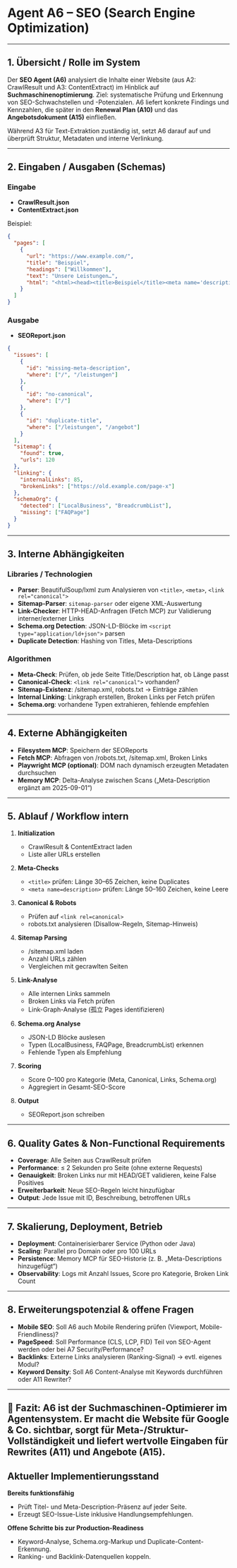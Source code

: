 # Agent A6 – SEO (Search Engine Optimization)

---

## 1. Übersicht / Rolle im System

Der **SEO Agent (A6)** analysiert die Inhalte einer Website (aus A2: CrawlResult und A3: ContentExtract) im Hinblick auf **Suchmaschinenoptimierung**.
Ziel: systematische Prüfung und Erkennung von SEO-Schwachstellen und -Potenzialen. A6 liefert konkrete Findings und Kennzahlen, die später in den **Renewal Plan (A10)** und das **Angebotsdokument (A15)** einfließen.

Während A3 für Text-Extraktion zuständig ist, setzt A6 darauf auf und überprüft Struktur, Metadaten und interne Verlinkung.

---

## 2. Eingaben / Ausgaben (Schemas)

### Eingabe

* **CrawlResult.json**
* **ContentExtract.json**

Beispiel:

```json
{
  "pages": [
    {
      "url": "https://www.example.com/",
      "title": "Beispiel",
      "headings": ["Willkommen"],
      "text": "Unsere Leistungen…",
      "html": "<html><head><title>Beispiel</title><meta name='description' content=''></head></html>"
    }
  ]
}
```

### Ausgabe

* **SEOReport.json**

```json
{
  "issues": [
    {
      "id": "missing-meta-description",
      "where": ["/", "/leistungen"]
    },
    {
      "id": "no-canonical",
      "where": ["/"]
    },
    {
      "id": "duplicate-title",
      "where": ["/leistungen", "/angebot"]
    }
  ],
  "sitemap": {
    "found": true,
    "urls": 120
  },
  "linking": {
    "internalLinks": 85,
    "brokenLinks": ["https://old.example.com/page-x"]
  },
  "schemaOrg": {
    "detected": ["LocalBusiness", "BreadcrumbList"],
    "missing": ["FAQPage"]
  }
}
```

---

## 3. Interne Abhängigkeiten

### Libraries / Technologien

* **Parser**: BeautifulSoup/lxml zum Analysieren von `<title>`, `<meta>`, `<link rel="canonical">`
* **Sitemap-Parser**: `sitemap-parser` oder eigene XML-Auswertung
* **Link-Checker**: HTTP-HEAD-Anfragen (Fetch MCP) zur Validierung interner/externer Links
* **Schema.org Detection**: JSON-LD-Blöcke im `<script type="application/ld+json">` parsen
* **Duplicate Detection**: Hashing von Titles, Meta-Descriptions

### Algorithmen

* **Meta-Check**: Prüfen, ob jede Seite Title/Description hat, ob Länge passt
* **Canonical-Check**: `<link rel="canonical">` vorhanden?
* **Sitemap-Existenz**: /sitemap.xml, robots.txt → Einträge zählen
* **Internal Linking**: Linkgraph erstellen, Broken Links per Fetch prüfen
* **Schema.org**: vorhandene Typen extrahieren, fehlende empfehlen

---

## 4. Externe Abhängigkeiten

* **Filesystem MCP**: Speichern der SEOReports
* **Fetch MCP**: Abfragen von /robots.txt, /sitemap.xml, Broken Links
* **Playwright MCP (optional)**: DOM nach dynamisch erzeugten Metadaten durchsuchen
* **Memory MCP**: Delta-Analyse zwischen Scans („Meta-Description ergänzt am 2025-09-01“)

---

## 5. Ablauf / Workflow intern

1. **Initialization**

   * CrawlResult & ContentExtract laden
   * Liste aller URLs erstellen

2. **Meta-Checks**

   * `<title>` prüfen: Länge 30–65 Zeichen, keine Duplicates
   * `<meta name=description>` prüfen: Länge 50–160 Zeichen, keine Leere

3. **Canonical & Robots**

   * Prüfen auf `<link rel=canonical>`
   * robots.txt analysieren (Disallow-Regeln, Sitemap-Hinweis)

4. **Sitemap Parsing**

   * /sitemap.xml laden
   * Anzahl URLs zählen
   * Vergleichen mit gecrawlten Seiten

5. **Link-Analyse**

   * Alle internen Links sammeln
   * Broken Links via Fetch prüfen
   * Link-Graph-Analyse (孤立 Pages identifizieren)

6. **Schema.org Analyse**

   * JSON-LD Blöcke auslesen
   * Typen (LocalBusiness, FAQPage, BreadcrumbList) erkennen
   * Fehlende Typen als Empfehlung

7. **Scoring**

   * Score 0–100 pro Kategorie (Meta, Canonical, Links, Schema.org)
   * Aggregiert in Gesamt-SEO-Score

8. **Output**

   * SEOReport.json schreiben

---

## 6. Quality Gates & Non-Functional Requirements

* **Coverage**: Alle Seiten aus CrawlResult prüfen
* **Performance**: ≤ 2 Sekunden pro Seite (ohne externe Requests)
* **Genauigkeit**: Broken Links nur mit HEAD/GET validieren, keine False Positives
* **Erweiterbarkeit**: Neue SEO-Regeln leicht hinzufügbar
* **Output**: Jede Issue mit ID, Beschreibung, betroffenen URLs

---

## 7. Skalierung, Deployment, Betrieb

* **Deployment**: Containerisierbarer Service (Python oder Java)
* **Scaling**: Parallel pro Domain oder pro 100 URLs
* **Persistence**: Memory MCP für SEO-Historie (z. B. „Meta-Descriptions hinzugefügt“)
* **Observability**: Logs mit Anzahl Issues, Score pro Kategorie, Broken Link Count

---

## 8. Erweiterungspotenzial & offene Fragen

* **Mobile SEO**: Soll A6 auch Mobile Rendering prüfen (Viewport, Mobile-Friendliness)?
* **PageSpeed**: Soll Performance (CLS, LCP, FID) Teil von SEO-Agent werden oder bei A7 Security/Performance?
* **Backlinks**: Externe Links analysieren (Ranking-Signal) → evtl. eigenes Modul?
* **Keyword Density**: Soll A6 Content-Analyse mit Keywords durchführen oder A11 Rewriter?

---

📄 **Fazit**:
A6 ist der **Suchmaschinen-Optimierer** im Agentensystem. Er macht die Website für Google & Co. sichtbar, sorgt für Meta-/Struktur-Vollständigkeit und liefert wertvolle Eingaben für Rewrites (A11) und Angebote (A15).
---

## Aktueller Implementierungsstand

**Bereits funktionsfähig**

- Prüft Titel- und Meta-Description-Präsenz auf jeder Seite.
- Erzeugt SEO-Issue-Liste inklusive Handlungsempfehlungen.

**Offene Schritte bis zur Production-Readiness**

- Keyword-Analyse, Schema.org-Markup und Duplicate-Content-Erkennung.
- Ranking- und Backlink-Datenquellen koppeln.

